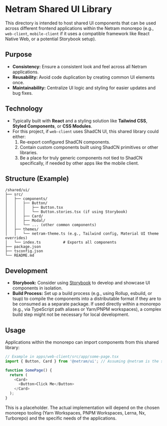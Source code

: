 # Netram Shared UI Library

This directory is intended to host shared UI components that can be used across different frontend applications within the Netram monorepo (e.g., `web-client`, `mobile-client` if it uses a compatible framework like React Native Web, or a potential Storybook setup).

## Purpose

-   **Consistency:** Ensure a consistent look and feel across all Netram applications.
-   **Reusability:** Avoid code duplication by creating common UI elements once.
-   **Maintainability:** Centralize UI logic and styling for easier updates and bug fixes.

## Technology

-   Typically built with **React** and a styling solution like **Tailwind CSS**, **Styled Components**, or **CSS Modules**.
-   For this project, if `web-client` uses ShadCN UI, this shared library could either:
    1.  Re-export configured ShadCN components.
    2.  Contain custom components built using ShadCN primitives or other libraries.
    3.  Be a place for truly generic components not tied to ShadCN specifically, if needed by other apps like the mobile client.

## Structure (Example)

```
/shared/ui/
├── src/
│   ├── components/
│   │   ├── Button/
│   │   │   ├── Button.tsx
│   │   │   └── Button.stories.tsx (if using Storybook)
│   │   ├── Card/
│   │   ├── Modal/
│   │   └── ... (other common components)
│   ├── themes/
│   │   └── netram-theme.ts (e.g., Tailwind config, Material UI theme overrides)
│   └── index.ts          # Exports all components
├── package.json
├── tsconfig.json
└── README.md
```

## Development

-   **Storybook:** Consider using [Storybook](https://storybook.js.org/) to develop and showcase UI components in isolation.
-   **Build Process:** Set up a build process (e.g., using Rollup, esbuild, or tsup) to compile the components into a distributable format if they are to be consumed as a separate package. If used directly within a monorepo (e.g., via TypeScript path aliases or Yarn/PNPM workspaces), a complex build step might not be necessary for local development.

## Usage

Applications within the monorepo can import components from this shared library:

```typescript
// Example in apps/web-client/src/app/some-page.tsx
import { Button, Card } from '@netram/ui'; // Assuming @netram is the scope for your monorepo packages

function SomePage() {
  return (
    <Card>
      <Button>Click Me</Button>
    </Card>
  );
}
```

This is a placeholder. The actual implementation will depend on the chosen monorepo tooling (Yarn Workspaces, PNPM Workspaces, Lerna, Nx, Turborepo) and the specific needs of the applications.
```